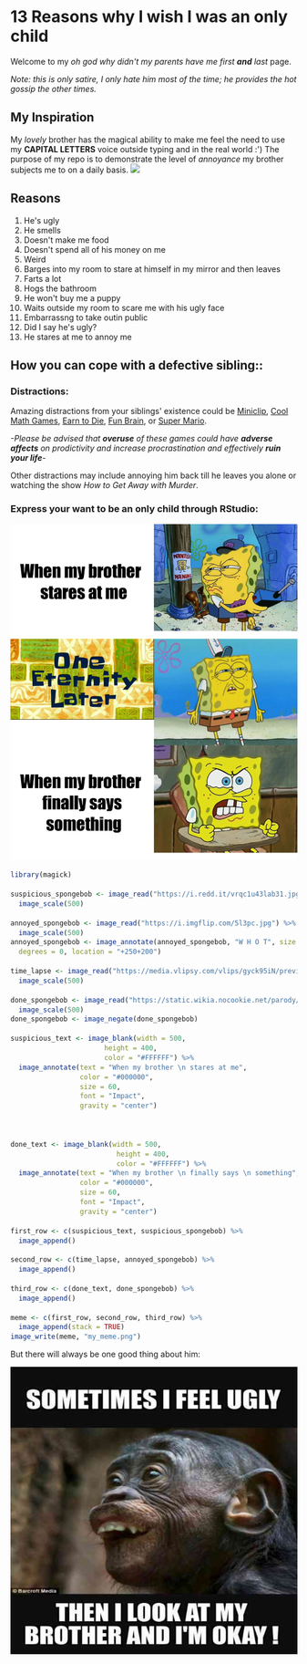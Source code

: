 # 13 Reasons why I wish I was an only child
Welcome to my *oh god why didn't my parents have me first **and** last* page.

*Note: this is only satire, I only hate him most of the time; he provides the hot gossip the other times.*

## My Inspiration
My *lovely* brother has the magical ability to make me feel the need to use my **CAPITAL LETTERS** voice outside typing and in the real world :')
The purpose of my repo is to demonstrate the level of *annoyance* my brother subjects me to on a daily basis.
![](https://c8p9p3e5.rocketcdn.me/wp-content/uploads/2019/04/brother-becomes-stupid.jpg)
## Reasons

1. He's ugly
2. He smells
3. Doesn't make me food
4. Doesn't spend all of his money on me
5. Weird
6. Barges into my room to stare at himself in my mirror and then leaves
7.  Farts a lot
8.  Hogs the bathroom
9.  He won't buy me a puppy
10.  Waits outside my room to scare me with his ugly face
11.  Embarrassng to take outin public
12.  Did I say he's ugly?
13.  He stares at me to annoy me

[](my_meme.png)

## How you can cope with a defective sibling::
### Distractions:
Amazing distractions from your siblings' existence could be [Miniclip](https://www.miniclip.com/games/en/#privacy-settings), [Cool Math Games](https://www.coolmathgames.com/), [Earn to Die](https://earntodie.co/), [Fun Brain](https://www.funbrain.com/), or [Super Mario](https://supermario-game.com/).

*-Please be advised that **overuse** of these games could have **adverse affects** on prodictivity and increase procrastination and effectively **ruin your life**-*

Other distractions may include annoying him back till he leaves you alone or watching the show *How to Get Away with Murder*.

### **Express your want to be an only child through RStudio:**

![](my_meme.png)

```r
library(magick)

suspicious_spongebob <- image_read("https://i.redd.it/vrqc1u43lab31.jpg") %>%
  image_scale(500)

annoyed_spongebob <- image_read("https://i.imgflip.com/5l3pc.jpg") %>%
  image_scale(500)
annoyed_spongebob <- image_annotate(annoyed_spongebob, "W H O T", size = 30, color = "black", boxcolor = "white",
  degrees = 0, location = "+250+200")

time_lapse <- image_read("https://media.vlipsy.com/vlips/gyck95iN/preview.jpg") %>%
  image_scale(500)

done_spongebob <- image_read("https://static.wikia.nocookie.net/parody/images/8/88/Piss_Off_SpongeBob.jpg/revision/latest?cb=20200728113229") %>%
  image_scale(500)
done_spongebob <- image_negate(done_spongebob)

suspicious_text <- image_blank(width = 500, 
                       height = 400, 
                       color = "#FFFFFF") %>%
  image_annotate(text = "When my brother \n stares at me",
                 color = "#000000",
                 size = 60,
                 font = "Impact",
                 gravity = "center")
                 


done_text <- image_blank(width = 500, 
                          height = 400, 
                          color = "#FFFFFF") %>%
  image_annotate(text = "When my brother \n finally says \n something",
                 color = "#000000",
                 size = 60,
                 font = "Impact",
                 gravity = "center")

first_row <- c(suspicious_text, suspicious_spongebob) %>%
  image_append()

second_row <- c(time_lapse, annoyed_spongebob) %>%
  image_append()

third_row <- c(done_text, done_spongebob) %>%
  image_append()

meme <- c(first_row, second_row, third_row) %>%
  image_append(stack = TRUE)
image_write(meme, "my_meme.png")

  ```

But there will always be one good thing about him:


![](monkey.jpg)

